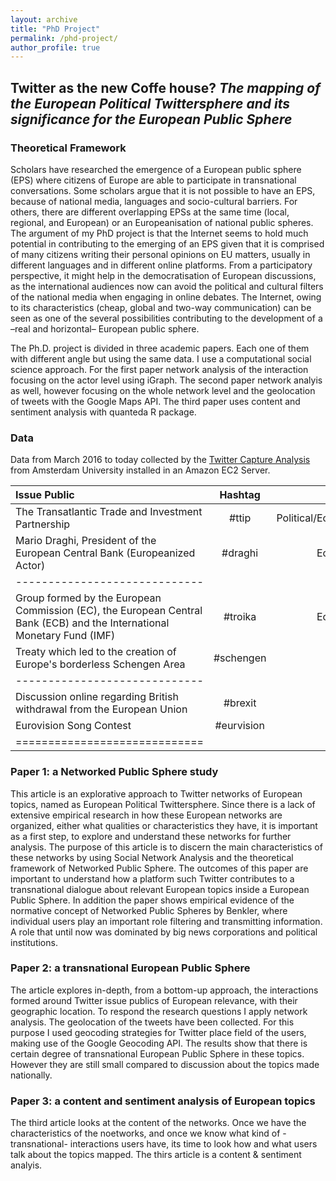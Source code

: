 ```yaml
---
layout: archive
title: "PhD Project"
permalink: /phd-project/
author_profile: true
---
```

## Twitter as the new Coffe house? _The mapping of the European Political Twittersphere and its significance for the European Public Sphere_

### Theoretical Framework

Scholars have researched the emergence of a European public sphere (EPS) where citizens of Europe are able to participate in transnational conversations. Some scholars argue that it is not possible to have an EPS, because of national media, languages and socio-cultural barriers. For others, there are different overlapping EPSs at the same time (local, regional, and European) or an Europeanisation of national public spheres.
The argument of my PhD project is that the Internet seems to hold much potential in contributing to the emerging of an EPS given that it is comprised of many citizens writing their personal opinions on EU matters, usually in different languages and in different online platforms. From a participatory perspective, it might help in the democratisation of European discussions, as the international audiences now can avoid the political and cultural filters of the national media when engaging in online debates. The Internet, owing to its characteristics (cheap, global and two-way communication) can be seen as one of the several possibilities contributing to the development of a –real and horizontal– European public sphere.


The Ph.D. project is divided in three academic papers. Each one of them with different angle but using the same data. I use a computational social science approach. For the first paper network analysis of the interaction focusing on the actor level using iGraph. The second paper network analyis as well, however focusing on the whole network level and the geolocation of tweets with the Google Maps API. The third paper uses content and sentiment analysis with quanteda R package.



### Data

Data from March 2016 to today collected by the [Twitter Capture Analysis](https://github.com/digitalmethodsinitiative/dmi-tcat/wiki) from Amsterdam University installed in an Amazon EC2 Server.

| Issue Public | Hashtag | Nature |
|:--------|:-------:|--------:|
| The Transatlantic Trade and Investment Partnership   | #ttip   | Political/Economic  |
| Mario Draghi, President of the European Central Bank (Europeanized Actor)   | #draghi   | Economic   |
|-----------------------------|
| Group formed by the European Commission (EC), the European Central Bank (ECB) and the International Monetary Fund (IMF)   | #troika   | Economic  |
| Treaty which led to the creation of Europe's borderless Schengen Area   | #schengen   | Political   |
|-----------------------------|
| Discussion online regarding British withdrawal from the European Union   | #brexit   | Political  |
| Eurovision Song Contest  | #eurvision   | Culture   |
|=============================|



### Paper 1: a Networked Public Sphere study

This article is an explorative approach to Twitter networks of European topics, named as European Political Twittersphere. Since there is a lack of extensive empirical research in how these European networks are organized, either what qualities or characteristics they have, it is important as a first step, to explore and understand these networks for further analysis. The purpose of this article is to discern the main characteristics of these networks by using Social Network Analysis and the theoretical framework of Networked Public Sphere.
The outcomes of this paper are important to understand how a platform such Twitter contributes to a transnational dialogue about relevant European topics inside a European Public Sphere. In addition the paper shows empirical evidence of the normative concept of Networked Public Spheres by Benkler, where individual users play an important role filtering and transmitting information. A role that until now was dominated by big news corporations and political institutions.

### Paper 2: a transnational European Public Sphere

The article explores in-depth, from a bottom-up approach, the interactions formed around Twitter issue publics of European relevance, with their geographic location. To respond the research questions I apply network analysis. The geolocation of the tweets have been collected. For this purpose I used geocoding strategies for Twitter place field of the users, making use of the Google Geocoding API.
The results show that there is certain degree of transnational European Public Sphere in these topics. However they are still small compared to discussion about the topics made nationally.

### Paper 3: a content and sentiment analysis of European topics

The third article looks at the content of the networks. Once we have the characteristics of the noetworks, and once we know what kind of -transnational- interactions users have, its time to look how and what users talk about the topics mapped. The thirs article is a content & sentiment analyis.